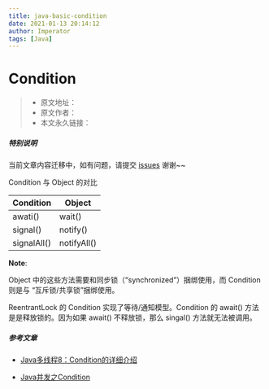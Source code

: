 ```yaml
---
title: java-basic-condition
date: 2021-01-13 20:14:12
author: Imperator
tags: [Java]
---
```


# Condition

> * 原文地址：[]()
> * 原文作者：[]()
> * 本文永久链接：[]()

##### **特别说明**

当前文章内容迁移中，如有问题，请提交 [issues](https://github.com/Starrier/starrier.github.io/issues) 谢谢~~

Condition 与 Object 的对比

|Condition| Object|
|---|---|
|awati()| wait()|
|signal()| notify()|
| signalAll()| notifyAll()|

**Note**:

Object  中的这些方法需要和同步锁（“synchronized”）捆绑使用，而 Condition 则是与 “互斥锁/共享锁”捆绑使用。

ReentrantLock 的 Condition 实现了等待/通知模型。Condition 的 await() 方法是是释放锁的。因为如果 await() 不释放锁，那么 singal()  方法就无法被调用。


##### 参考文章

- [Java多线程8：Condition的详细介绍](https://blog.csdn.net/qq_22798455/article/details/81335515)

- [Java并发之Condition](https://www.cnblogs.com/gemine/p/9039012.html)
